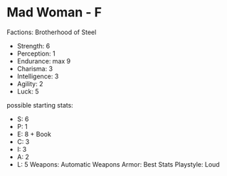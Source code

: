 # Mad Woman - F

Factions: Brotherhood of Steel
* Strength: 6
* Perception: 1
* Endurance: max 9
* Charisma: 3
* Intelligence: 3
* Agility: 2
* Luck:  5

possible starting stats: 
* S: 6
* P: 1
* E: 8 + Book
* C: 3
* I: 3
* A: 2
* L: 5
Weapons: Automatic Weapons
Armor: Best Stats
Playstyle: Loud
